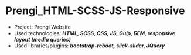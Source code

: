 # Prengi_HTML-SCSS-JS-Responsive

- Project: Prengi Website
- Used technologies: ***HTML, SCSS, CSS, JS, Gulp, БЕМ, responsive layout (media queries)*** 
- Used libraries/plugins: ***bootstrap-reboot, slick-slider, JQuery***
